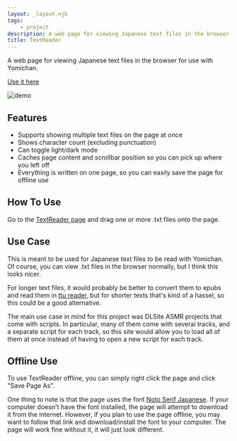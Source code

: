 ```yaml
---
layout: _layout.njk
tags: 
    - project
description: A web page for viewing Japanese text files in the browser for use with Yomichan. Supports multiple files, shows character count, and caches the page content/position, so you can pick up where you left off.
title: TextReader
---
```


A web page for viewing Japanese text files in the browser for use with Yomichan.

[Use it here](/textReader.html)

![demo](/images/textReader/demo.png)

## Features

* Supports showing multiple text files on the page at once
* Shows character count (excluding punctuation)
* Can toggle light/dark mode
* Caches page content and scrollbar position so you can pick up where you left off
* Everything is written on one page, so you can easily save the page for offline use

## How To Use

Go to the [TextReader page](/textReader.html) and drag one or more .txt files onto the page.

## Use Case

This is meant to be used for Japanese text files to be read with Yomichan. Of course, you can view .txt files in the browser normally, but I think this looks nicer.

For longer text files, it would probably be better to convert them to epubs and read them in [ttu reader](https://ttu-ebook.web.app), but for shorter texts that's kind of a hassel, so this could be a good alternative.

The main use case in mind for this project was DLSite ASMR projects that come with scripts. In particular, many of them come with several tracks, and a separate script for each track, so this site would allow you to load all of them at once instead of having to open a new script for each track.

## Offline Use

To use TextReader offline, you can simply right click the page and click "Save Page As".

One thing to note is that the page uses the font [Noto Serif Japanese](https://fonts.google.com/noto/specimen/Noto+Serif+JP). If your computer doesn't have the font installed, the page will attempt to download it from the internet. However, if you plan to use the page offline, you may want to follow that link and download/install the font to your computer. The page will work fine without it, it will just look different.
